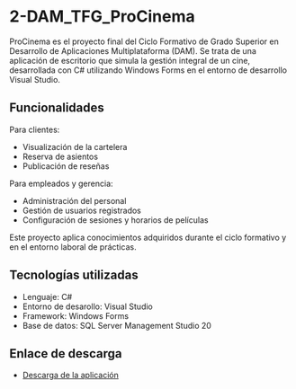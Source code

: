 # 2-DAM_TFG_ProCinema
ProCinema es el proyecto final del Ciclo Formativo de Grado Superior en Desarrollo de Aplicaciones Multiplataforma (DAM). 
Se trata de una aplicación de escritorio que simula la gestión integral de un cine, desarrollada con C# utilizando Windows Forms en el entorno de desarrollo Visual Studio.

## Funcionalidades
Para clientes:
  - Visualización de la cartelera
  - Reserva de asientos
  - Publicación de reseñas

Para empleados y gerencia:
  - Administración del personal
  - Gestión de usuarios registrados
  - Configuración de sesiones y horarios de películas

Este proyecto aplica conocimientos adquiridos durante el ciclo formativo y en el entorno laboral de prácticas.

## Tecnologías utilizadas
  - Lenguaje: C#
  - Entorno de desarollo: Visual Studio
  - Framework: Windows Forms
  - Base de datos: SQL Server Management Studio 20

## Enlace de descarga
- [Descarga de la aplicación](https://drive.google.com/drive/folders/1BQ3z1Y3DzIwkdNO8FV5v01drkMmZpllz?usp=drive_link)
